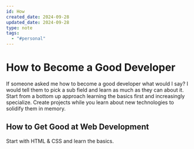 ```yaml
---
id: How
created_date: 2024-09-28
updated_date: 2024-09-28
type: note
tags:
  - "#personal"
---
```


# How to Become a Good Developer

If someone asked me how to become a good developer what would I say? I would tell them to pick a sub field and learn as much as they can about it. Start from a bottom up approach learning the basics first and increasingly specialize. Create projects while you learn about new technologies to solidify them in memory. 

## How to Get Good at Web Development

Start with HTML & CSS and learn the basics.